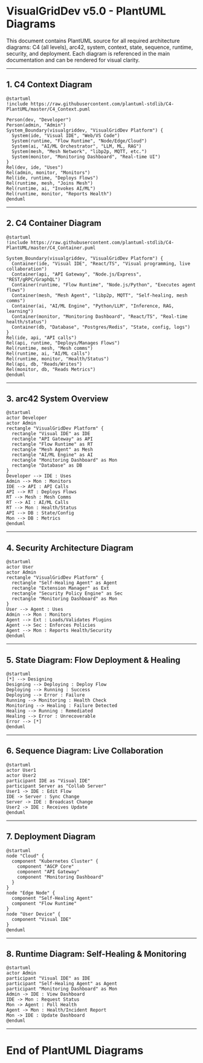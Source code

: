 # VisualGridDev v5.0 - PlantUML Diagrams

This document contains PlantUML source for all required architecture diagrams: C4 (all levels), arc42, system, context, state, sequence, runtime, security, and deployment. Each diagram is referenced in the main documentation and can be rendered for visual clarity.

---

## 1. C4 Context Diagram

```plantuml
@startuml
!include https://raw.githubusercontent.com/plantuml-stdlib/C4-PlantUML/master/C4_Context.puml

Person(dev, "Developer")
Person(admin, "Admin")
System_Boundary(visualgriddev, "VisualGridDev Platform") {
  System(ide, "Visual IDE", "Web/VS Code")
  System(runtime, "Flow Runtime", "Node/Edge/Cloud")
  System(ai, "AI/ML Orchestrator", "LLM, ML, RAG")
  System(mesh, "Mesh Network", "libp2p, MQTT, etc.")
  System(monitor, "Monitoring Dashboard", "Real-time UI")
}
Rel(dev, ide, "Uses")
Rel(admin, monitor, "Monitors")
Rel(ide, runtime, "Deploys Flows")
Rel(runtime, mesh, "Joins Mesh")
Rel(runtime, ai, "Invokes AI/ML")
Rel(runtime, monitor, "Reports Health")
@enduml
```

---

## 2. C4 Container Diagram

```plantuml
@startuml
!include https://raw.githubusercontent.com/plantuml-stdlib/C4-PlantUML/master/C4_Container.puml

System_Boundary(visualgriddev, "VisualGridDev Platform") {
  Container(ide, "Visual IDE", "React/TS", "Visual programming, live collaboration")
  Container(api, "API Gateway", "Node.js/Express", "REST/gRPC/GraphQL")
  Container(runtime, "Flow Runtime", "Node.js/Python", "Executes agent flows")
  Container(mesh, "Mesh Agent", "libp2p, MQTT", "Self-healing, mesh comms")
  Container(ai, "AI/ML Engine", "Python/LLM", "Inference, RAG, learning")
  Container(monitor, "Monitoring Dashboard", "React/TS", "Real-time health/status")
  Container(db, "Database", "Postgres/Redis", "State, config, logs")
}
Rel(ide, api, "API calls")
Rel(api, runtime, "Deploys/Manages Flows")
Rel(runtime, mesh, "Mesh comms")
Rel(runtime, ai, "AI/ML calls")
Rel(runtime, monitor, "Health/Status")
Rel(api, db, "Reads/Writes")
Rel(monitor, db, "Reads Metrics")
@enduml
```

---

## 3. arc42 System Overview

```plantuml
@startuml
actor Developer
actor Admin
rectangle "VisualGridDev Platform" {
  rectangle "Visual IDE" as IDE
  rectangle "API Gateway" as API
  rectangle "Flow Runtime" as RT
  rectangle "Mesh Agent" as Mesh
  rectangle "AI/ML Engine" as AI
  rectangle "Monitoring Dashboard" as Mon
  rectangle "Database" as DB
}
Developer --> IDE : Uses
Admin --> Mon : Monitors
IDE --> API : API Calls
API --> RT : Deploys Flows
RT --> Mesh : Mesh Comms
RT --> AI : AI/ML Calls
RT --> Mon : Health/Status
API --> DB : State/Config
Mon --> DB : Metrics
@enduml
```

---

## 4. Security Architecture Diagram

```plantuml
@startuml
actor User
actor Admin
rectangle "VisualGridDev Platform" {
  rectangle "Self-Healing Agent" as Agent
  rectangle "Extension Manager" as Ext
  rectangle "Security Policy Engine" as Sec
  rectangle "Monitoring Dashboard" as Mon
}
User --> Agent : Uses
Admin --> Mon : Monitors
Agent --> Ext : Loads/Validates Plugins
Agent --> Sec : Enforces Policies
Agent --> Mon : Reports Health/Security
@enduml
```

---

## 5. State Diagram: Flow Deployment & Healing

```plantuml
@startuml
[*] --> Designing
Designing --> Deploying : Deploy Flow
Deploying --> Running : Success
Deploying --> Error : Failure
Running --> Monitoring : Health Check
Monitoring --> Healing : Failure Detected
Healing --> Running : Remediated
Healing --> Error : Unrecoverable
Error --> [*]
@enduml
```

---

## 6. Sequence Diagram: Live Collaboration

```plantuml
@startuml
actor User1
actor User2
participant IDE as "Visual IDE"
participant Server as "Collab Server"
User1 -> IDE : Edit Flow
IDE -> Server : Sync Change
Server -> IDE : Broadcast Change
User2 -> IDE : Receives Update
@enduml
```

---

## 7. Deployment Diagram

```plantuml
@startuml
node "Cloud" {
  component "Kubernetes Cluster" {
    component "AGCP Core"
    component "API Gateway"
    component "Monitoring Dashboard"
  }
}
node "Edge Node" {
  component "Self-Healing Agent"
  component "Flow Runtime"
}
node "User Device" {
  component "Visual IDE"
}
@enduml
```

---

## 8. Runtime Diagram: Self-Healing & Monitoring

```plantuml
@startuml
actor Admin
participant "Visual IDE" as IDE
participant "Self-Healing Agent" as Agent
participant "Monitoring Dashboard" as Mon
Admin -> IDE : View Dashboard
IDE -> Mon : Request Status
Mon -> Agent : Poll Health
Agent -> Mon : Health/Incident Report
Mon -> IDE : Update Dashboard
@enduml
```

---

# End of PlantUML Diagrams
